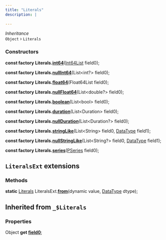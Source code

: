 ```yaml
---
title: "Literals"
description: |
  
---
```

*Inheritance*  
<code>Object</code> &rsaquo;
 `Literals`



### Constructors
<dl>
<dt>

<span class="dart-code"><strong>const factory Literals.[int64](int64)</strong>(<span class="nobr">[Int64List] field0</span>);</span>
</dt>
<dt>

<span class="dart-code"><strong>const factory Literals.[nullInt64](nullInt64)</strong>(<span class="nobr">List\<int?> field0</span>);</span>
</dt>
<dt>

<span class="dart-code"><strong>const factory Literals.[float64](float64)</strong>(<span class="nobr">Float64List field0</span>);</span>
</dt>
<dt>

<span class="dart-code"><strong>const factory Literals.[nullFloat64](nullFloat64)</strong>(<span class="nobr">List\<double?> field0</span>);</span>
</dt>
<dt>

<span class="dart-code"><strong>const factory Literals.[boolean](boolean)</strong>(<span class="nobr">List\<bool> field0</span>);</span>
</dt>
<dt>

<span class="dart-code"><strong>const factory Literals.[duration](duration)</strong>(<span class="nobr">List\<Duration> field0</span>);</span>
</dt>
<dt>

<span class="dart-code"><strong>const factory Literals.[nullDuration](nullDuration)</strong>(<span class="nobr">List\<Duration?> field0</span>);</span>
</dt>
<dt>

<span class="dart-code"><strong>const factory Literals.[stringLike](stringLike)</strong>(<span class="nobr">List\<String> field0</span>, <span class="nobr">[DataType] field1</span>);</span>
</dt>
<dt>

<span class="dart-code"><strong>const factory Literals.[nullStringLike](nullStringLike)</strong>(<span class="nobr">List\<String?> field0</span>, <span class="nobr">[DataType] field1</span>);</span>
</dt>
<dt>

<span class="dart-code"><strong>const factory Literals.[series](series)</strong>(<span class="nobr">[PSeries] field0</span>);</span>
</dt>
</dl>


## `LiteralsExt` extensions

### Methods
<dl>
<dt>

<span class="dart-code"><strong>static</strong> [Literals] LiteralsExt.[<strong>from](from)</strong>(<span class="nobr">dynamic value</span>, <span class="nobr">[DataType] dtype</span>);</span>
</dt>
</dl>


## Inherited from `_$Literals`

### Properties
<dl>
<dt>

<span class="dart-code">Object <strong>get [field0](field0)</strong>;</span>
</dt>
</dl>

[Int64List]: /reference/classes/int64list
[DataType]: /reference/classes/datatype
[PSeries]: /reference/classes/pseries
[Literals]: /reference/classes/literals
[dynamic]: #